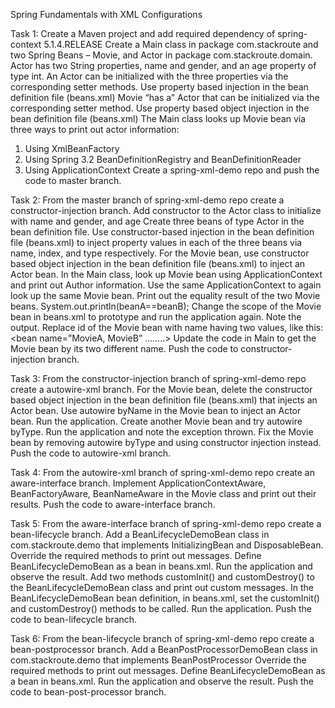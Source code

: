 Spring Fundamentals with XML Configurations


Task 1:
Create a Maven project and add required dependency of spring-context 5.1.4.RELEASE
Create a Main class in package com.stackroute and two Spring Beans – Movie, and Actor in
package com.stackroute.domain.
Actor has two String properties, name and gender, and an age property of type int.
An Actor can be initialized with the three properties via the corresponding setter methods. Use
property based injection in the bean definition file (beans.xml)
Movie “has a” Actor that can be initialized via the corresponding setter method. Use property
based object injection in the bean definition file (beans.xml)
The Main class looks up Movie bean via three ways to print out actor information:
1. Using XmlBeanFactory
2. Using Spring 3.2 BeanDefinitionRegistry and BeanDefinitionReader
3. Using ApplicationContext
Create a spring-xml-demo repo and push the code to master branch.


Task 2:
From the master branch of spring-xml-demo repo create a constructor-injection
branch.
Add constructor to the Actor class to initialize with name and gender, and age
Create three beans of type Actor in the bean definition file.
Use constructor-based injection in the bean definition file (beans.xml) to inject property values in
each of the three beans via name, index, and type respectively.
For the Movie bean, use constructor based object injection in the bean definition file
(beans.xml) to inject an Actor bean.
In the Main class, look up Movie bean using ApplicationContext and print out Author
information.
Use the same ApplicationContext to again look up the same Movie bean.
Print out the equality result of the two Movie beans.
System.out.println(beanA==beanB);
Change the scope of the Movie bean in beans.xml to prototype and run the application again.
Note the output.
Replace id of the Movie bean with name having two values, like this: 
<bean name=”MovieA, MovieB” ……..>
Update the code in Main to get the Movie bean by its two different name.
Push the code to constructor-injection branch.


Task 3:
From the constructor-injection branch of spring-xml-demo repo create a
autowire-xml branch.
For the Movie bean, delete the constructor based object injection in the bean definition file
(beans.xml) that injects an Actor bean.
Use autowire byName in the Movie bean to inject an Actor bean.
Run the application.
Create another Movie bean and try autowire byType.
Run the application and note the exception thrown.
Fix the Movie bean by removing autowire byType and using constructor injection instead.
Push the code to autowire-xml branch.


Task 4:
From the autowire-xml branch of spring-xml-demo repo create an aware-interface
branch.
Implement ApplicationContextAware, BeanFactoryAware, BeanNameAware in the
Movie class and print out their results.
Push the code to aware-interface branch.


Task 5:
From the aware-interface branch of spring-xml-demo repo create a bean-lifecycle
branch.
Add a BeanLifecycleDemoBean class in com.stackroute.demo that implements
InitializingBean and DisposableBean.
Override the required methods to print out messages.
Define BeanLifecycleDemoBean as a bean in beans.xml.
Run the application and observe the result. 
Add two methods customInit() and customDestroy() to the BeanLifecycleDemoBean
class and print out custom messages.
In the BeanLifecycleDemoBean bean definition, in beans.xml, set the customInit()
and customDestroy() methods to be called.
Run the application.
Push the code to bean-lifecycle branch.


Task 6:
From the bean-lifecycle branch of spring-xml-demo repo create a bean-postprocessor branch.
Add a BeanPostProcessorDemoBean class in com.stackroute.demo that implements
BeanPostProcessor
Override the required methods to print out messages.
Define BeanLifecycleDemoBean as a bean in beans.xml.
Run the application and observe the result.
Push the code to bean-post-processor branch. 

